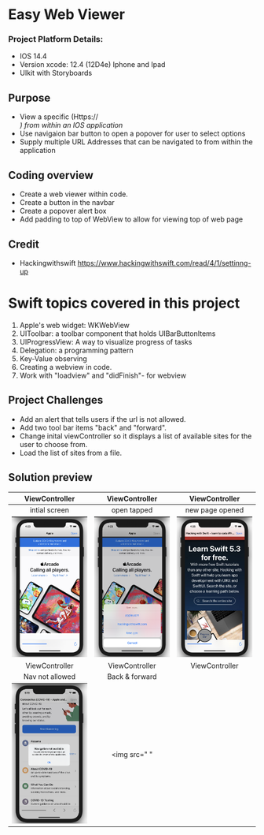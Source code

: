 #  Easy Web Viewer
### Project Platform Details: 
* IOS 14.4
* Version xcode: 12.4 (12D4e) Iphone and Ipad
* UIkit with Storyboards
## Purpose
* View a specific (Https:// <address>) from within an IOS application
* Use navigaion bar button to open a popover for user to select options
* Supply multiple URL Addresses that can be navigated to from within the application

## Coding overview
* Create a web viewer within code.
* Create a button in the navbar
* Create a popover alert box 
* Add padding to top of WebView to allow for viewing top of web page
## Credit
* Hackingwithswift https://www.hackingwithswift.com/read/4/1/settinng-up

# Swift topics covered in this project
1. Apple's web widget: WKWebView
2. UIToolbar: a toolbar component that holds UIBarButtonItems
3. UIProgressView: A way to visualize progress of tasks
4. Delegation: a programming pattern
5. Key-Value observing
6. Creating a webview in code.
7. Work with "loadview" and "didFinish"- for webview

## Project Challenges
* Add an alert that tells users if the url is not allowed.
* Add two tool bar items "back" and "forward".
* Change inital viewController so it displays a list of available sites for the user to choose from.
* Load the list of sites from a file. 

## Solution preview
| ViewController | ViewController | ViewController |
| :---------------: | :---------------:  | :---------------: |
| intial screen     |  open tapped   | new page opened       |
| <img src="https://github.com/benjkent/Hacking-with-Swift-UIkit-04-WebViewer/blob/main/screenshots/initalView.png">  | <img src="https://github.com/benjkent/Hacking-with-Swift-UIkit-04-WebViewer/blob/main/screenshots/openPage.png" >  |  <img src="https://github.com/benjkent/Hacking-with-Swift-UIkit-04-WebViewer/blob/main/screenshots/newSite.png"> |
| ViewController | ViewController | ViewController |
| Nav not allowed | Back & forward |   |
| <img src="https://github.com/benjkent/Hacking-with-Swift-UIkit-04-WebViewer/blob/main/screenshots/navigationAlertError.png"> | <img src=" " |   | 




